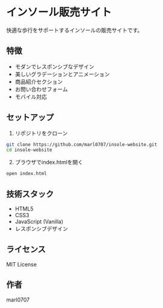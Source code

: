 # インソール販売サイト

快適な歩行をサポートするインソールの販売サイトです。

## 特徴

- モダンでレスポンシブなデザイン
- 美しいグラデーションとアニメーション
- 商品紹介セクション
- お問い合わせフォーム
- モバイル対応

## セットアップ

1. リポジトリをクローン
```bash
git clone https://github.com/marl0707/insole-website.git
cd insole-website
```

2. ブラウザでindex.htmlを開く
```bash
open index.html
```

## 技術スタック

- HTML5
- CSS3
- JavaScript (Vanilla)
- レスポンシブデザイン

## ライセンス

MIT License

## 作者

marl0707 